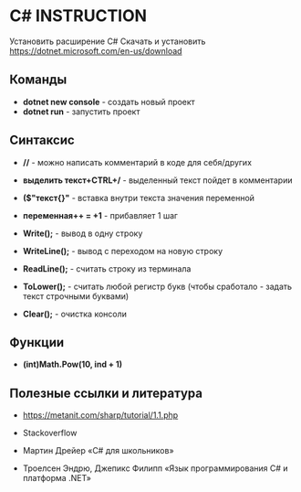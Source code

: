 # **C# INSTRUCTION**
Установить расширение C#
Скачать и установить <https://dotnet.microsoft.com/en-us/download>

## **Команды**
* **dotnet new console** - создать новый проект
* **dotnet run** - запустить проект

## **Синтаксис**
* **//** - можно написать комментарий в коде для себя/других
* **выделить текст+CTRL+/** - выделенный текст пойдет в комментарии
* **($"текст{}"** - вставка внутри текста значения переменной
* **переменная++ = +1** - прибавляет 1 шаг

* **Write();** - вывод в одну строку
* **WriteLine();** - вывод с переходом на новую строку
* **ReadLine();** - считать строку из терминала
* **ToLower();** -  считать любой регистр букв (чтобы сработало - задать текст строчными буквами)
* **Clear();** - очистка консоли

## **Функции**

* **(int)Math.Pow(10, ind + 1)**



## **Полезные ссылки и литература**

* <https://metanit.com/sharp/tutorial/1.1.php>

* Stackoverflow

* Мартин Дрейер «C# для школьников»

* Троелсен Эндрю, Джепикс Филипп «Язык программирования C# и платформа .NET»

